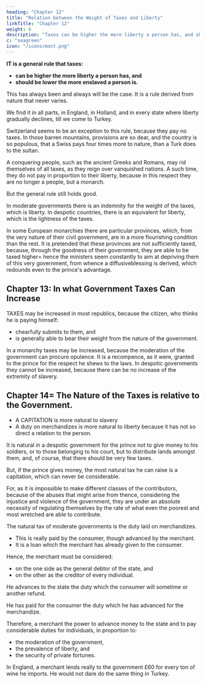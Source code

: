 ```yaml
---
heading: "Chapter 12"
title: "Relation between the Weight of Taxes and Liberty"
linkTitle: "Chapter 12"
weight: 8
description: "Taxes can be higher the more liberty a person has, and should be lower the more enslaved a person is"
c: "seagreen"
icon: "/icons/mont.png"
---
```




**IT is a general rule that taxes:**
- **can be higher the more liberty a person has, and**
- **should be lower the more enslaved a person is.**

This has always been and always will be the case. It is a rule derived from nature that never varies. 

We find it in all parts, in England, in Holland, and in every state where liberty gradually declines, till we come to Turkey.

Switzerland seems to be an exception to this rule, because they pay no taxes. <!-- butthe particular reason for that exemption is well known, and even confirms what I have advanced. --> In those barren mountains, provisions are so dear, and the country is so populous, that a Swiss pays four times more to nature, than a Turk does to the sultan.

A conquering people, such as the ancient Greeks and Romans, may rid themselves of all taxes, as they reign over vanquished nations. A such time, they do not pay in proportion to their liberty, because in this respect they are no longer a people, but a monarch.

But the general rule still holds good. 

In moderate governments there is an indemnity for the weight of the taxes, which is liberty. In despotic countries, there is an equivalent for liberty, which is the lightness of the taxes.

In some European monarchies there are particular provinces, which, from the very nature of their civil government, are in a more flourishing condition than the rest. It is pretended that these provinces are not sufficiently taxed, because, through the goodness of their government, they are able to be taxed higher= hence the ministers seem constantly to aim at depriving them of this very government, from whence a diffusiveblessing is derived, which redounds even to the prince's advantage.



## Chapter 13: In what Government Taxes Can Increase

TAXES may be increased in most republics, because the citizen, who thinks he is paying himself:
- chearfully submits to them, and
- is generally able to bear their weight from the nature of the government.

In a monarchy taxes may be increased, because the moderation of the government can procure opulence. It is a recompence, as it were, granted to the prince for the respect he shews to the laws. In despotic governments they cannot be increased, because there can be no increase of the extremity of slavery.



## Chapter 14= The Nature of the Taxes is relative to the Government.

- A CAPITATION is more natural to slavery
- A duty on merchandizes is more natural to liberty because it has not so direct a relation to the person.

It is natural in a despotic government for the prince not to give money to his soldiers, or to those belonging to his court, but to distribute lands amongst them, and, of course, that there should be very few taxes. 

But, if the prince gives money, the most natural tax he can raise is a capitation, which can never be considerable. 

For, as it is impossible to make different classes of the contributors, because of the abuses that might arise from thence, considering the injustice and violence of the government, they are under an absolute necessity of regulating themselves by the rate of what even the poorest and most wretched are able to contribute.

The natural tax of moderate governments is the duty laid on merchandizes. 
- This is really paid by the consumer, though advanced by the merchant.
- It is a loan which the merchant has already given to the consumer. 

Hence, the merchant must be considered:
- on the one side as the general debtor of the state, and
- on the other as the creditor of every individual. 

He advances to the state the duty which the consumer will sometime or another refund.

He has paid for the consumer the duty which he has advanced for the merchandize. 

Therefore, a merchant the power to advance money to the state and to pay considerable duties for individuals, in proportion to:
- the moderation of the government,
- the prevalence of liberty, and
- the security of private fortunes.

In England, a merchant lends really to the government £60 for every ton of wine he imports. He would not dare do the same thing in Turkey. <!-- And, were he so presumptuous, how could he do it with a crazy or shattered fortune? -->
